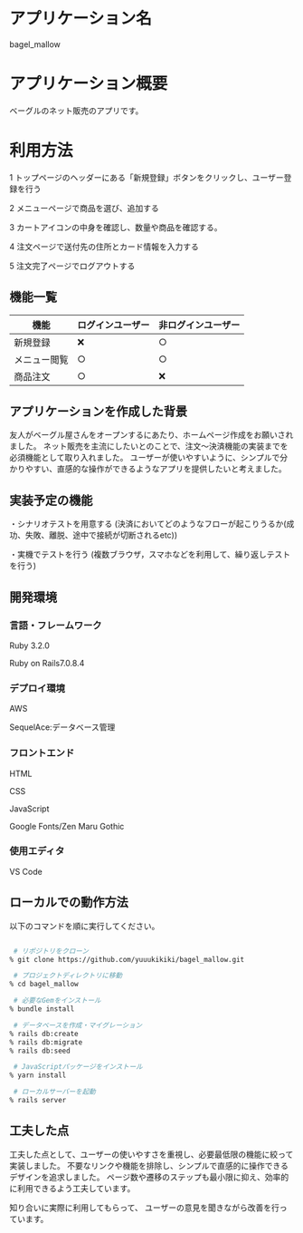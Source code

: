 # アプリケーション名
bagel_mallow

# アプリケーション概要
ベーグルのネット販売のアプリです。

# 利用方法

1 トップページのヘッダーにある「新規登録」ボタンをクリックし、ユーザー登録を行う

2 メニューページで商品を選び、追加する


3 カートアイコンの中身を確認し、数量や商品を確認する。

4 注文ページで送付先の住所とカード情報を入力する

5 注文完了ページでログアウトする


## 機能一覧

| 機能                         | ログインユーザー | 非ログインユーザー |
|------------------------------|------------------|--------------------|
| 新規登録                 | ❌              | ○                  |
| メニュー閲覧                   | ○                | ○                  |
| 商品注文                    | ○                | ❌               |


## アプリケーションを作成した背景
友人がベーグル屋さんをオープンするにあたり、ホームページ作成をお願いされました。
ネット販売を主流にしたいとのことで、注文〜決済機能の実装までを必須機能として取り入れました。
ユーザーが使いやすいように、シンプルで分かりやすい、直感的な操作ができるようなアプリを提供したいと考えました。

## 実装予定の機能
・シナリオテストを用意する
  (決済においてどのようなフローが起こりうるか(成功、失敗、離脱、途中で接続が切断されるetc))

・実機でテストを行う
  (複数ブラウザ，スマホなどを利用して、繰り返しテストを行う)

## 開発環境
### 言語・フレームワーク

Ruby 3.2.0

Ruby on Rails7.0.8.4

### デプロイ環境

AWS

SequelAce:データベース管理

### フロントエンド
HTML

CSS

JavaScript

Google Fonts/Zen Maru Gothic

### 使用エディタ
VS Code


## ローカルでの動作方法
以下のコマンドを順に実行してください。

```bash

 # リポジトリをクローン
% git clone https://github.com/yuuukikiki/bagel_mallow.git

 # プロジェクトディレクトリに移動
% cd bagel_mallow

 # 必要なGemをインストール
% bundle install

 # データベースを作成・マイグレーション
% rails db:create
% rails db:migrate
% rails db:seed

 # JavaScriptパッケージをインストール
% yarn install

 # ローカルサーバーを起動
% rails server

```


## 工夫した点
工夫した点として、ユーザーの使いやすさを重視し、必要最低限の機能に絞って実装しました。
不要なリンクや機能を排除し、シンプルで直感的に操作できるデザインを追求しました。
ページ数や遷移のステップも最小限に抑え、効率的に利用できるよう工夫しています。

知り合いに実際に利用してもらって、
ユーザーの意見を聞きながら改善を行っています。